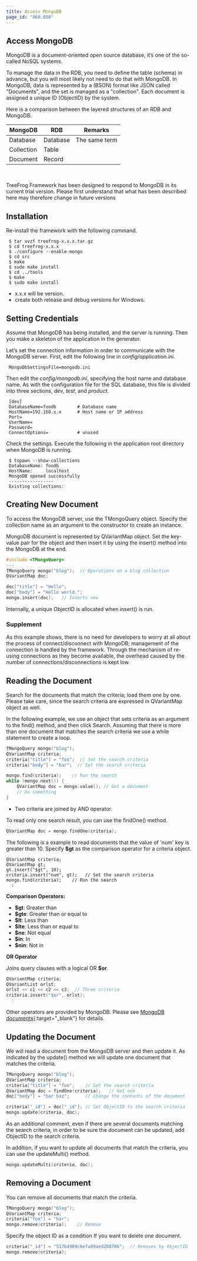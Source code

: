 ```yaml
---
title: Access MongoDB
page_id: "060.050"
---
```


## Access MongoDB

MongoDB is a document-oriented open source database, it’s one of the so-called NoSQL systems.

To manage the data in the RDB, you need to define the table (schema) in advance, but you will most likely not need to do that with MongoDB. In MongoDB, data is represented by a (BSON) format like JSON called "Documents", and the set is managed as a "collection". Each document is assigned a unique ID (ObjectID) by the system.

Here is a comparison between the layered structures of an RDB and MongoDB.

<div class="table-div">

| MongoDB    | RDB      | Remarks       |
|------------|----------|---------------|
| Database   | Database | The same term |
| Collection | Table    |               |
| Document   | Record   |               |

</div><br>

TreeFrog Framework has been designed to respond to MongoDB in its current trial version. Please first understand that what has been described here may therefore change in future versions

## Installation

Re-install the framework with the following command.

```
 $ tar xvzf treefrog-x.x.x.tar.gz
 $ cd treefrog-x.x.x
 $ ./configure --enable-mongo
 $ cd src
 $ make
 $ sudo make install
 $ cd ../tools
 $ make
 $ sudo make install
```

- x.x.x will be version.
- create both release and debug versions for Windows.

## Setting Credentials

Assume that MongoDB has being installed, and the server is running. Then you make a skeleton of the application in the generator.

Let’s set the connection information in order to communicate with the MongoDB server. First, edit the following line in *config/application.ini*.

```
 MongoDbSettingsFile=mongodb.ini
``` 
 
Then edit the *config/mongodb.ini*, specifying the host name and database name. As with the configuration file for the SQL database, this file is divided into three sections, *dev*, *test*, and *product*.
 
```
 [dev]
 DatabaseName=foodb        # Database name
 HostName=192.168.x.x      # Host name or IP address
 Port=
 UserName=
 Password=                    
 ConnectOptions=           # unused
```

Check the settings. Execute the following in the application root directory when MongoDB is running.

```
 $ tspawn --show-collections
 DatabaseName: foodb
 HostName:     localhost
 MongoDB opened successfully
 -----------------
 Existing collections:
```

## Creating New Document

To access the MongoDB server, use the TMongoQuery object. Specify the collection name as an argument to the constructor to create an instance.

MongoDB document is represented by QVariantMap object. Set the key-value pair for the object and then insert it by using the insert() method into the MongoDB at the end.

```c++
#include <TMongoQuery>
---  
TMongoQuery mongo("blog");  // Operations on a blog collection
QVariantMap doc;

doc["title"] = "Hello";
doc["body"] = "Hello world.";
mongo.insert(doc);   // Inserts new
```

Internally, a unique ObjectID is allocated when insert() is run.

### Supplement

As this example shows, there is no need for developers to worry at all about the process of connect/disconnect with MongoDB; management of the connection is handled by the framework. Through the mechanism of re-using connections as they become available, the overhead caused by the number of connections/disconnections is kept low.
 
## Reading the Document

Search for the documents that match the criteria; load them one by one. Please take care, since the search criteria are expressed in QVariantMap object as well.

In the following example, we use an object that sets criteria as an argument to the find() method, and then click Search. Assuming that there is more than one document that matches the search criteria we use a while statement to create a loop.

```c++
TMongoQuery mongo("blog"); 
QVariantMap criteria;
criteria["title"] = "foo";  // Set the search criteria
criteria["body"] = "bar";  // Set the search criteria

mongo.find(criteria);    // Run the search
while (mongo.next()) {
    QVariantMap doc = mongo.value(); // Get a document
    // Do something
}
```
 
- Two criteria are joined by AND operator.

To read only one search result, you can use the findOne() method.

```c++
QVariantMap doc = mongo.findOne(criteria);
``` 

The following is a example to read documents that the value of 'num' key is greater than 10. Specify **$gt** as the comparison operator for a criteria object.

```
QVariantMap criteria;
QVariantMap gt;
gt.insert("$gt", 10);
criteria.insert("num", gt);   // Set the search criteria
mongo.find(criteria);    // Run the search
  :
```

**Comparison Operators:**

* **$gt**: Greater than
* **$gte**: Greater than or equal to
* **$lt**: Less than
* **$lte**: Less than or equal to
* **$ne**: Not equal
* **$in**: In
* **$nin**: Not in

**OR Operator**

Joins query clauses with a logical OR **$or**.

```c++
QVariantMap criteria;
QVariantList orlst;
orlst << c1 << c2 << c3;  // Three criteria
criteria.insert("$or", orlst);
  :
```

Other operators are provided by MongoDB. Please see [MongoDB documents](http://docs.mongodb.org/manual/reference/operator/nav-query/){:target="_blank"} for details.

## Updating the Document

We will read a document from the MongoDB server and then update it. As indicated by the update() method we will update one document that matches the criteria.

```c++
TMongoQuery mongo("blog"); 
QVariantMap criteria;
criteria["title"] = "foo";    // Set the search criteria
QVariantMap doc = findOne(criteria);   // Get one
doc["body"] = "bar baz";      // Change the contents of the document

criteria["_id"] = doc["_id"]; // Set ObjectID to the search criteria  
mongo.update(criteria, doc);
```

As an additional comment, even if there are several documents matching the search criteria, in order to be sure the document can be updated, add ObjectID to the search criteria.

In addition, if you want to update all documents that match the criteria, you can use the updateMulti() method.

```c++
mongo.updateMulti(criteria, doc);
```

## Removing a Document

You can remove all documents that match the criteria.

```c++
TMongoQuery mongo("blog");
QVariantMap criteria;
criteria["foo"] = "bar";
mongo.remove(criteria);    // Remove
```

Specify the object ID as a condition If you want to delete one document.

```c++
criteria["_id"] = "517b4909c6efa89aed288706";  // Removes by ObjectID
mongo.remove(criteria);
```